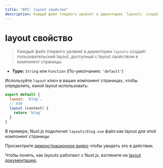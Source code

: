 ```yaml
---
title: "API: layout свойство"
description: Каждый файл (первого уровня) в директории `layouts` создаёт пользовательский layout, доступный с layout свойством в компонент страницы.
---
```


# layout свойство

> Каждый файл (первого уровня) в директории `layouts` создаёт пользовательский layout, доступный с layout свойством в компонент страницы.

- **Type:** `String` или `Function` (По-умолчанию: `'default'`)

Используйте `layout` ключ в ваших компонент страницах, чтобы определить, какой layout использовать: 

```js
export default {
  layout: 'blog',
  // ИЛИ
  layout (context) {
    return 'blog'
  }
}
```

В примере, Nuxt.js подключит `layouts/blog.vue` файл как layout для этой компонент страницы.

Просмотрите [демонстрационное видео](https://www.youtube.com/watch?v=YOKnSTp7d38) чтобы увидеть это в действии.

Чтобы понять, как layouts работают с Nuxt.js, взгляните на [layout документацию](/guide/views#layouts).
